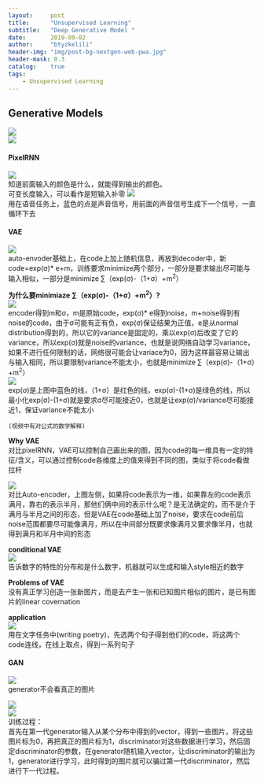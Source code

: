 ```yaml
---
layout:     post
title:      "Unsupervised Learning"
subtitle:   "Deep Generative Model "
date:       2019-09-02
author:     "btyzkelili"
header-img: "img/post-bg-nextgen-web-pwa.jpg"
header-mask: 0.3
catalog:    true
tags:
    - Unsupervised Learning
---  
```

## Generative Models
![](/img/lhy_ml/g-1.jpg)  
![](/img/lhy_ml/g-2.jpg)  

#### PixelRNN
![](/img/lhy_ml/g-3.jpg)  
知道前面输入的颜色是什么，就能得到输出的颜色。  
可变长度输入，可以看作是短输入补零
![](/img/lhy_ml/g-4.jpg)  
用在语音任务上，蓝色的点是声音信号，用前面的声音信号生成下一个信号，一直循环下去

#### VAE
![](/img/lhy_ml/g-5.jpg)  
auto-envoder基础上，在code上加上随机信息，再放到decoder中，新code=exp(σ)* e+m，训练要求minimize两个部分，一部分是要求输出尽可能与输入相似，一部分是minimize ∑（exp(σ)-（1+σ）+m<sup>2</sup>） 

**为什么要minimiaze ∑（exp(σ)-（1+σ）+m<sup>2</sup>）?**  
![](/img/lhy_ml/g-8.jpg)  
encoder得到m和σ，m是原始code，exp(σ)* e得到noise，m+noise得到有noise的code，由于σ可能有正有负，exp(σ)保证结果为正值，e是从normal distribution得到的，所以它的variance是固定的，乘以exp(σ)后改变了它的variance，所以exp(σ)就是noise的variance，也就是说网络自动学习variance，如果不进行任何限制的话，网络很可能会让variace为0，因为这样最容易让输出与输入相同，所以要限制variance不能太小，也就是minimize ∑（exp(σ)-（1+σ）+m<sup>2</sup>）  
![](/img/lhy_ml/g-9.jpg)  
exp(σ)是上图中蓝色的线，（1+σ）是红色的线，exp(σ)-(1+σ)是绿色的线，所以最小化exp(σ)-(1+σ)就是要求σ尽可能接近0，也就是让exp(σ)/variance尽可能接近1，保证variance不能太小

    (视频中有对公式的数学解释)

**Why VAE**  
对比pixelRNN，VAE可以控制自己画出来的图，因为code的每一维具有一定的特征/含义，可以通过控制code各维度上的值来得到不同的图，类似于将code看做拉杆  

![](/img/lhy_ml/g-7.jpg)  
对比Auto-encoder，上图左侧，如果将code表示为一维，如果靠左的code表示满月，靠右的表示半月，那他们俩中间的表示什么呢？是无法确定的，而不是介于满月与半月之间的形态，但是VAE在code基础上加了noise，要求在code前后noise范围都要尽可能像满月，所以在中间部分既要求像满月又要求像半月，也就得到满月和半月中间的形态

**conditional VAE**  
![](/img/lhy_ml/g-10.jpg)  
告诉数字的特性的分布和是什么数字，机器就可以生成和输入style相近的数字

**Problems of VAE**  
没有真正学习创造一张新图片，而是去产生一张和已知图片相似的图片，是已有图片的linear covernation

**application**  
![](/img/lhy_ml/g-6.jpg)  
用在文字任务中(writing poetry)，先选两个句子得到他们的code，将这两个code连线，在线上取点，得到一系列句子

#### GAN
![](/img/lhy_ml/g-12.jpg)  
generator不会看真正的图片

![](/img/lhy_ml/g-13.jpg)  
![](/img/lhy_ml/g-14.jpg)  
训练过程：  
首先在第一代generator输入从某个分布中得到的vector，得到一些图片，将这些图片标为0，再把真正的图片标为1，discriminator对这些数据进行学习，然后固定discriminator的参数，在generator随机输入vector，让discriminator的输出为1，generator进行学习，此时得到的图片就可以骗过第一代discriminator，然后进行下一代过程。





